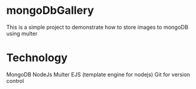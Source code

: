 # mongoDbGallery

This is a simple project to demonstrate how to store images to mongoDB using multer

# Technology

MongoDB
NodeJs
Multer
EJS (template engine for nodejs)
Git for version control
